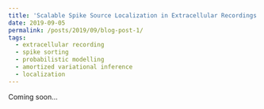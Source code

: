 ```yaml
---
title: 'Scalable Spike Source Localization in Extracellular Recordings Pt 1.'
date: 2019-09-05
permalink: /posts/2019/09/blog-post-1/
tags:
  - extracellular recording
  - spike sorting
  - probabilistic modelling
  - amortized variational inference
  - localization
---
```


Coming soon...
